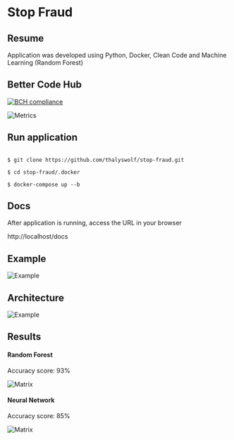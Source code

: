 
# Stop Fraud

## Resume

Application was developed using Python, Docker, Clean Code and Machine Learning (Random Forest)  

## Better Code Hub

[![BCH compliance](https://bettercodehub.com/edge/badge/thalyswolf/stop-fraud?branch=main)](https:/bettercodehub.com/)

 ![Metrics](https://i.ibb.co/m83N95J/Screen-Shot-2021-12-12-at-21-59-07.png)

  

## Run application

```console

$ git clone https://github.com/thalyswolf/stop-fraud.git

$ cd stop-fraud/.docker

$ docker-compose up --b

```

  

## Docs

After application is running, access the URL in your browser

http://localhost/docs

  

## Example

![Example](https://i.ibb.co/zmMtXKv/Screen-Shot-2021-12-13-at-09-27-23.png)


## Architecture

![Example](https://i.ibb.co/K5ZYp95/Untitled-Diagram-drawio.png)

## Results
#### Random Forest
Accuracy score:  93% 

![Matrix](https://i.ibb.co/3W9jWFQ/Screen-Shot-2021-12-17-at-13-50-48.png)

#### Neural Network
Accuracy score:  85% 

![Matrix](https://i.ibb.co/m9RbDLR/Screen-Shot-2021-12-17-at-13-54-15.png)
